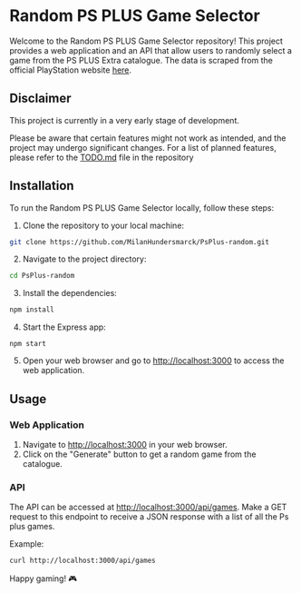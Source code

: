 
# Random PS PLUS Game Selector

Welcome to the Random PS PLUS Game Selector repository! This project provides a web application and an API that allow users to randomly select a game from the PS PLUS Extra catalogue. The data is scraped from the official PlayStation website [here](https://www.playstation.com/nl-nl/ps-plus/games/).

## Disclaimer
This project is currently in a very early stage of development.

Please be aware that certain features might not work as intended, and the project may undergo significant changes. For a list of planned features, please refer to the [TODO.md](TODO.md) file in the repository

## Installation

To run the Random PS PLUS Game Selector locally, follow these steps:

1.  Clone the repository to your local machine:

```bash
git clone https://github.com/MilanHundersmarck/PsPlus-random.git
```

2.  Navigate to the project directory:

```bash
cd PsPlus-random
```

3.  Install the dependencies:

```bash
npm install
```

4.  Start the Express app:

```
npm start
```

5.  Open your web browser and go to [http://localhost:3000](http://localhost:3000/) to access the web application.

## Usage

### Web Application

1.  Navigate to [http://localhost:3000](http://localhost:3000/) in your web browser.
2.  Click on the "Generate" button to get a random game from the catalogue.

### API

The API can be accessed at [http://localhost:3000/api/games](http://localhost:3000/api/games). Make a GET request to this endpoint to receive a JSON response with a list of all the Ps plus games.

Example:

```bash
curl http://localhost:3000/api/games
```

Happy gaming! 🎮
